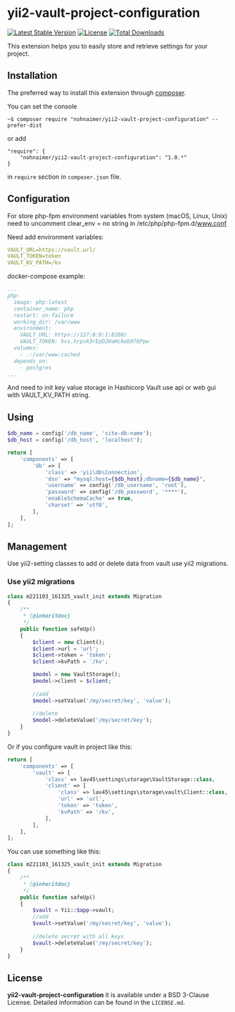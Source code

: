 yii2-vault-project-configuration
==========================

[![Latest Stable Version](https://poser.pugx.org/nohnaimer/yii2-vault-project-configuration/v/stable)](https://packagist.org/packages/nohnaimer/yii2-vault-project-configuration)
[![License](https://poser.pugx.org/nohnaimer/yii2-vault-project-configuration/license)](https://packagist.org/packages/nohnaimer/yii2-vault-project-configuration)
[![Total Downloads](https://poser.pugx.org/nohnaimer/yii2-vault-project-configuration/downloads)](https://packagist.org/packages/nohnaimer/yii2-vault-project-configuration)

This extension helps you to easily store and retrieve settings for your project.


## Installation

The preferred way to install this extension through [composer](http://getcomposer.org/download/).

You can set the console

```
~$ composer require "nohnaimer/yii2-vault-project-configuration" --prefer-dist
```

or add

```
"require": {
    "nohnaimer/yii2-vault-project-configuration": "1.0.*"
}
```

in ```require``` section in `composer.json` file.

## Configuration

For store php-fpm environment variables from system (macOS, Linux, Unix) need to uncomment clear_env = no string in /etc/php/php-fpm.d/www.conf 

Need add environment variables:
```yaml
VAULT_URL=https://vault.url/
VAULT_TOKEN=token
VAULT_KV_PATH=/kv
```

docker-compose example:
```yaml
...
php:
  image: php:latest
  container_name: php
  restart: on-failure
  working_dir: /var/www
  environment:
    VAULT_URL: https://127:0:0:1:8200/
    VAULT_TOKEN: hvs.hrpvk3rEpD2HaHckeb976Ppw
  volumes:
    - .:/var/www:cached
  depends_on:
    - postgres
...
```

And need to init key value storage in Hashicorp Vault use api or web gui with VAULT_KV_PATH string.

## Using

```php
$db_name = config('/db_name', 'site-db-name');
$db_host = config('/db_host', 'localhost');

return [
    'components' => [
        'db' => [
            'class' => 'yii\db\Connection',
            'dsn' => "mysql:host={$db_host};dbname={$db_name}",
            'username' => config('/db_username', 'root'),
            'password' => config('/db_password', '****'),
            'enableSchemaCache' => true,
            'charset' => 'utf8',
        ],
    ],
];
```

## Management

Use yii2-setting classes to add or delete data from vault use yii2 migrations.

### Use yii2 migrations

```php
class m221103_161325_vault_init extends Migration
{
    /**
     * {@inheritdoc}
     */
    public function safeUp()
    {
        $client = new Client();
        $client->url = 'url';
        $client->token = 'token';
        $client->kvPath = '/kv';

        $model = new VaultStorage();
        $model->client = $client;
        
        //add
        $model->setValue('/my/secret/key', 'value');
        
        //delete
        $model->deleteValue('/my/secret/key');
    }
}
```
Or if you configure vault in project like this:
```php
return [
    'components' => [
        'vault' => [
            'class' => lav45\settings\storage\VaultStorage::class,
            'client' => [
                'class' => lav45\settings\storage\vault\Client::class,
                'url' => 'url',
                'token' => 'token',
                'kvPath' => '/kv',
            ],
        ],
    ],
];
```
You can use something like this:
```php
class m221103_161325_vault_init extends Migration
{
    /**
     * {@inheritdoc}
     */
    public function safeUp()
    {
        $vault = Yii::$app->vault;        
        //add
        $vault->setValue('/my/secret/key', 'value');
        
        //delete secret with all keys
        $vault->deleteValue('/my/secret/key');
    }
}
```

## License

**yii2-vault-project-configuration** it is available under a BSD 3-Clause License. Detailed information can be found in the `LICENSE.md`.
